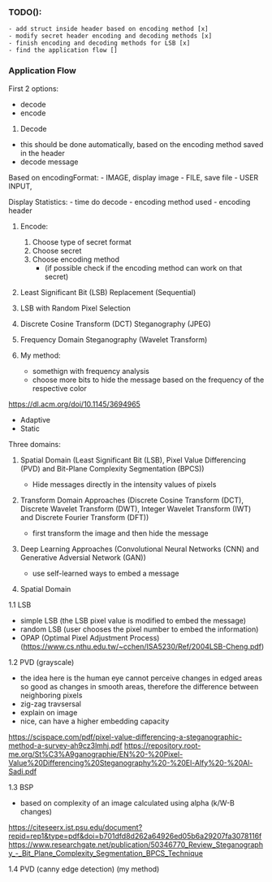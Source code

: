 ### TODO():
	- add struct inside header based on encoding method [x]
	- modify secret header encoding and decoding methods [x]
	- finish encoding and decoding methods for LSB [x]
	- find the application flow []

### Application Flow

First 2 options:
- decode
- encode

1. Decode

- this should be done automatically, based on the encoding method saved in the header
- decode message

Based on encodingFormat:
	- IMAGE, display image
	- FILE, save file 
	- USER INPUT, 
  
Display Statistics:
	- time do decode
	- encoding method used 
	- encoding header

1. Encode:
   
	1. Choose type of secret format
	2. Choose secret
	3. Choose encoding method
		- (if possible check if the encoding method can work on that secret)

2. Least Significant Bit (LSB) Replacement (Sequential)
3. LSB with Random Pixel Selection
4. Discrete Cosine Transform (DCT) Steganography (JPEG)
5. Frequency Domain Steganography (Wavelet Transform)
6. My method:
   
   - somethign with frequency analysis
   - choose more bits to hide the message based on the frequency of the respective color

https://dl.acm.org/doi/10.1145/3694965

- Adaptive
- Static

Three domains:

1. Spatial Domain (Least Significant Bit (LSB), Pixel Value Differencing (PVD) and Bit-Plane Complexity Segmentation (BPCS))
	- Hide messages directly in the intensity values of pixels
2. Transform Domain Approaches (Discrete Cosine Transform (DCT), Discrete Wavelet Transform (DWT), Integer Wavelet Transform (IWT) and Discrete Fourier Transform (DFT))
	- first transform the image and then hide the message
3. Deep Learning Approaches (Convolutional Neural Networks (CNN) and Generative Adversial Network (GAN))
	- use self-learned ways to embed a message

4. Spatial Domain

1.1 LSB
- simple LSB (the LSB pixel value is modified to embed the message)
- random LSB (user chooses the pixel number to embed the information)
- OPAP (Optimal Pixel Adjustment Process) (https://www.cs.nthu.edu.tw/~cchen/ISA5230/Ref/2004LSB-Cheng.pdf)

1.2 PVD (grayscale)
- the idea here is the human eye cannot perceive changes in edged areas so good as changes in smooth areas, therefore the difference between neighboring 
pixels
- zig-zag travsersal
- explain on image
- nice, can have a higher embedding capacity


https://scispace.com/pdf/pixel-value-differencing-a-steganographic-method-a-survey-ah9cz3lmhj.pdf
https://repository.root-me.org/St%C3%A9ganographie/EN%20-%20Pixel-Value%20Differencing%20Steganography%20-%20El-Alfy%20-%20Al-Sadi.pdf

1.3 BSP
- based on complexity of an image calculated using alpha (k/W-B changes)

https://citeseerx.ist.psu.edu/document?repid=rep1&type=pdf&doi=b701dfd8d262a64926ed05b6a29207fa3078116f
https://www.researchgate.net/publication/50346770_Review_Steganography_-_Bit_Plane_Complexity_Segmentation_BPCS_Technique

1.4 PVD (canny edge detection) (my method)
